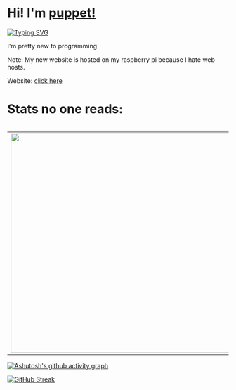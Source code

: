 # Hi! I'm [puppet!](https://puppet57.xyz)
[![Typing SVG](https://readme-typing-svg.herokuapp.com/?size=30&lines=I+never+touch+grass)](https://git.io/typing-svg)

I'm pretty new to programming

Note: My new website is hosted on my raspberry pi because I hate web hosts.

Website: [click here](http://puppet57.xyz)

# Stats no one reads:

<div align="center">

  <table align="left">
    <tr>
      <td align="center">
        <img src="https://readme-stats-thegoldenpro.vercel.app/api?username=Thepuppetqueen57&show_icons=true&title_color=a9d9d3&icon_color=ffffff&text_color=71afc8&bg_color=00000000&border_radius=20&border_color=71afc8" width="500px"/> 
      </td>
      <td align="center">
        <img src="https://readme-stats-thegoldenpro.vercel.app/api/top-langs/?username=Thepuppetqueen57&layout=compact&langs_count=10&title_color=a9d9d3&icon_color=ffffff&text_color=71afc8&bg_color=00000000&border_radius=20&border_color=71afc8" width="330px"/>
      </td>
    </tr>
  </table>
</div>

[![Ashutosh's github activity graph](https://github-readme-activity-graph.vercel.app/graph?username=Thepuppetqueen57&theme=react-dark)](https://github.com/ashutosh00710/github-readme-activity-graph)

[![GitHub Streak](https://github-readme-streak-stats.herokuapp.com?user=thepuppetqueen57&theme=radical)](https://git.io/streak-stats)
